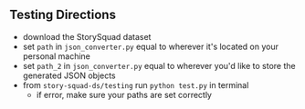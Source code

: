 ## Testing Directions

- download the StorySquad dataset
- set `path` in `json_converter.py` equal to wherever it's located on your personal machine
- set `path_2` in `json_converter.py` equal to wherever you'd like to store the generated JSON objects
- from `story-squad-ds/testing` run `python test.py` in terminal
  - if error, make sure your paths are set correctly
